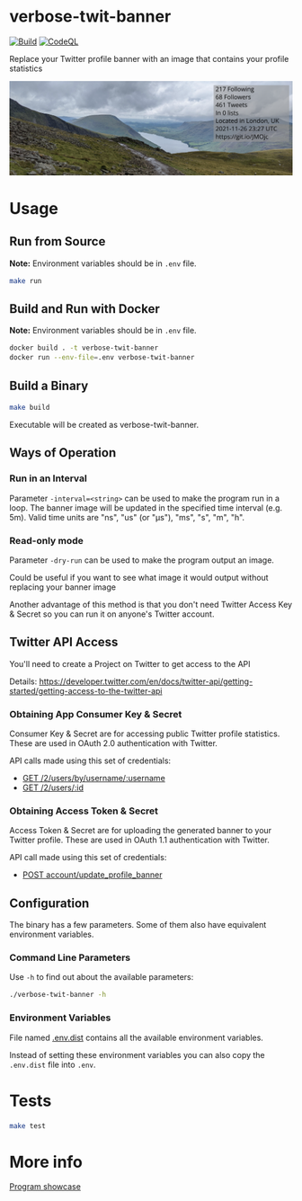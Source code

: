 # verbose-twit-banner

[![Build](https://github.com/oradwell/verbose-twit-banner/actions/workflows/build.yml/badge.svg)](https://github.com/oradwell/verbose-twit-banner/actions/workflows/build.yml)
[![CodeQL](https://github.com/oradwell/verbose-twit-banner/actions/workflows/codeql-analysis.yml/badge.svg)](https://github.com/oradwell/verbose-twit-banner/actions/workflows/codeql-analysis.yml)

Replace your Twitter profile banner with an image
that contains your profile statistics

![sample.png](sample.png)

# Usage

## Run from Source

**Note:** Environment variables should be in `.env` file.

```bash
make run
```

## Build and Run with Docker

**Note:** Environment variables should be in `.env` file.

```bash
docker build . -t verbose-twit-banner
docker run --env-file=.env verbose-twit-banner
```

## Build a Binary

```bash
make build
```

Executable will be created as verbose-twit-banner.

## Ways of Operation

### Run in an Interval

Parameter `-interval=<string>` can be used
to make the program run in a loop.
The banner image will be updated
in the specified time interval (e.g. 5m).
Valid time units are "ns", "us" (or "µs"),
"ms", "s", "m", "h".

### Read-only mode

Parameter `-dry-run` can be used
to make the program output an image.

Could be useful if you want to see
what image it would output
without replacing your banner image

Another advantage of this method is that you don't need
Twitter Access Key & Secret
so you can run it on anyone's Twitter account.

## Twitter API Access

You'll need to create a Project on Twitter to get access to the API

Details: https://developer.twitter.com/en/docs/twitter-api/getting-started/getting-access-to-the-twitter-api

### Obtaining App Consumer Key & Secret

Consumer Key & Secret are for accessing public Twitter profile statistics.
These are used in OAuth 2.0 authentication with Twitter.

API calls made using this set of credentials:

- [GET /2/users/by/username/:username](https://developer.twitter.com/en/docs/twitter-api/users/lookup/api-reference/get-users-by-username-username)
- [GET /2/users/:id](https://developer.twitter.com/en/docs/twitter-api/users/lookup/api-reference/get-users-id)

### Obtaining Access Token & Secret

Access Token & Secret are for uploading the generated banner to your Twitter profile.
These are used in OAuth 1.1 authentication with Twitter.

API call made using this set of credentials:

- [POST account/update_profile_banner](https://developer.twitter.com/en/docs/twitter-api/v1/accounts-and-users/manage-account-settings/api-reference/post-account-update_profile_banner)

## Configuration

The binary has a few parameters.
Some of them also have equivalent environment variables.

### Command Line Parameters

Use `-h` to find out about the available parameters:
```bash
./verbose-twit-banner -h
```

### Environment Variables

File named [.env.dist](.env.dist) contains
all the available environment variables.

Instead of setting these environment variables
you can also copy the `.env.dist` file into `.env`.

# Tests

```bash
make test
```

# More info

[Program showcase](https://blog.radwell.codes/2022/01/go-program-for-a-unique-twitter-profile-banner/)
